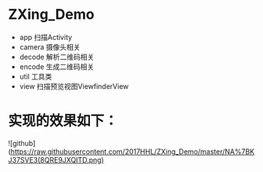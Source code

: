 # ZXing_Demo 
- app 扫描Activity
- camera 摄像头相关
- decode 解析二维码相关
- encode 生成二维码相关
- util 工具类
- view 扫描预览视图ViewfinderView

# 实现的效果如下：
![github](https://raw.githubusercontent.com/2017HHL/ZXing_Demo/master/NA%7BKJ37SVE3(8QRE9JXQITD.png) 
